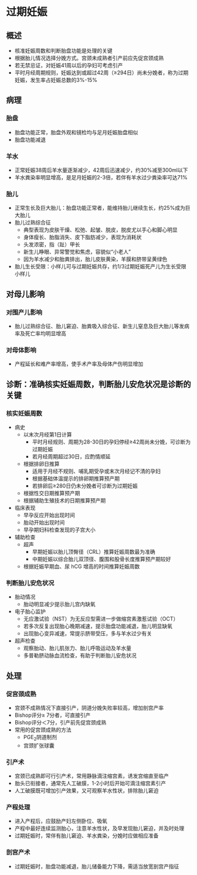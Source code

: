 # 过期妊娠
## 概述
- 核准妊娠周数和判断胎盘功能是处理的关键
- 根据胎儿情况选择分娩方式。宫颈未成熟者引产前应先促宫颈成熟
- 若无禁忌证，对妊娠41周以后的孕妇可考虑引产
- 平时月经周期规则，妊娠达到或超过42周（≥294日）尚未分娩者，称为过期妊娠，发生率占妊娠总数的3%-15%
## 病理
### 胎盘
- 胎盘功能正常，胎盘外观和镜检均与足月妊娠胎盘相似
- 胎盘功能减退
### 羊水
- 正常妊娠38周后羊水量逐渐减少，42周后迅速减少，约30%减至300ml以下 
- 羊水粪染率明显增高，是足月妊娠的2-3倍，若伴有羊水过少粪染率可达71%
### 胎儿
-  正常生长及巨大胎儿：胎盘功能正常者，能维持胎儿继续生长，约25%成为巨大胎儿
-  胎儿过熟综合征
   -  典型表现为皮肤干燥、松弛、起皱、脱皮，脱皮尤以手心和脚心明显
   -  身体瘦长、胎脂消失、皮下脂肪减少，表现为消耗状
   -  头发浓密，指（趾）甲长
   -  新生儿睁眼、异常警觉和焦虑，容貌似“小老人” 
   -  因为羊水减少和胎粪排出，胎儿皮肤黄染，羊膜和脐带呈黄绿色
- 胎儿生长受限：小样儿可与过期妊娠共存，约1/3过期妊娠死产儿为生长受限小样儿
## 对母儿影响
### 对围产儿影响 
- 胎儿过熟综合征、胎儿窘迫、胎粪吸入综合征、新生儿窒息及巨大胎儿等发病率及死亡率均明显增高
### 对母体影响 
- 产程延长和难产率增高，使手术产率及母体产伤明显增加
## 诊断：准确核实妊娠周数，判断胎儿安危状况是诊断的关键
### 核实妊娠周数
- 病史
  - 以末次月经第1日计算
    - 平时月经规则、周期为28-30日的孕妇停经≥42周尚未分娩，可诊断为过期妊娠
    - 若月经周期超过30日，应酌情顺延 
  - 根据排卵日推算
    - 适用于月经不规则、哺乳期受孕或末次月经记不清的孕妇
    - 根据基础体温提示的排卵期推算预产期
    - 若排卵后≥280日仍未分娩者可诊断为过期妊娠
  - 根据性交日期推算预产期
  - 根据辅助生殖技术的日期推算预产期
- 临床表现
  - 早孕反应开始出现时间
  - 胎动开始出现时间
  - 早孕期妇科检查发现的子宫大小
- 辅助检查
  - 超声
    - 早期妊娠以胎儿顶臀径（CRL）推算妊娠周数最为准确
    - 中期妊娠以综合胎儿双顶径、腹围和股骨长度推算预产期较好
  - 根据妊娠早期血、尿 hCG 增高的时间推算妊娠周数
  
### 判断胎儿安危状况
- 胎动情况
  - 胎动明显减少提示胎儿宫内缺氧
- 电子胎心监护
  - 无应激试验（NST）为无反应型需进一步做缩宫素激惹试验（OCT）
  - 若多次反复出现胎心晚期减速，提示胎盘功能减退，胎儿明显缺氧
  - 出现胎心变异减速，常提示脐带受压，多与羊水过少有关
- 超声检查
  - 观察胎动、胎儿肌张力、胎儿呼吸运动及羊水量
  - 多普勒脐动脉血流检查，有助于判断胎儿安危状况

## 处理 


### 促宫颈成熟 
- 宫颈不成熟情况下直接引产，阴道分娩失败率较高，增加剖宫产率
- Bishop评分≥ 7分者，可直接引产
- Bishop评分＜7分，引产前先促宫颈成熟
- 常用的促宫颈成熟的方法
  - PGE<sub>2</sub>阴道制剂
  - 宫颈扩张球囊
### 引产术
- 宫颈已成熟即可行引产术，常用静脉滴注缩宫素，诱发宫缩直至临产
- 胎头已衔接者，通常先人工破膜，1-2小时后开始可滴注缩宫素引产
- 人工破膜既可增加引产效果，又可观察羊水性状，排除胎儿窘迫
### 产程处理
- 进入产程后，应鼓励产妇左侧卧位、吸氧
- 产程中最好连续监测胎心，注意羊水性状，及早发现胎儿窘迫，并及时处理
- 过期妊娠时，常伴有胎儿窘迫、羊水粪染，分娩时应做相应准备
### 剖宫产术
- 过期妊娠时，胎盘功能减退，胎儿储备能力下降，需适当放宽剖宫产指征
